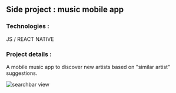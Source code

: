 ## Side project : music mobile app

### Technologies :
JS / REACT NATIVE

### Project details :
A mobile music app to discover new artists based on "similar artist" suggestions.

![searchbar view](https://i.imgur.com/z230MCE.jpg)
